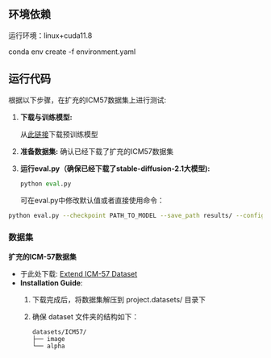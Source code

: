 ## 环境依赖

运行环境：linux+cuda11.8

conda env create -f environment.yaml

## 运行代码

根据以下步骤，在扩充的ICM57数据集上进行测试:

1. **下载与训练模型:**
   
   从[此链接](https://pan.baidu.com/s/1HPbRRE5ZtPRpOSocm9qOmA?pwd=BA1c)下载预训练模型

2. **准备数据集:**
   确认已经下载了扩充的ICM57数据集

3. **运行eval.py（确保已经下载了stable-diffusion-2.1大模型):**
   
   ```python
   python eval.py
   ```

   可在eval.py中修改默认值或者直接使用命令：

```bash
python eval.py --checkpoint PATH_TO_MODEL --save_path results/ --config config/eval.yaml
```

### 数据集

**扩充的ICM-57数据集**

- 于此处下载: [Extend ICM-57 Dataset](https://pan.baidu.com/s/1ZJU_XHEVhIaVzGFPK_XCRg?pwd=BA1c)
- **Installation Guide**:
  1. 下载完成后，将数据集解压到 project.datasets/ 目录下
  2. 确保 dataset 文件夹的结构如下：
     
     ```
     datasets/ICM57/
     ├── image
     └── alpha
     ```

